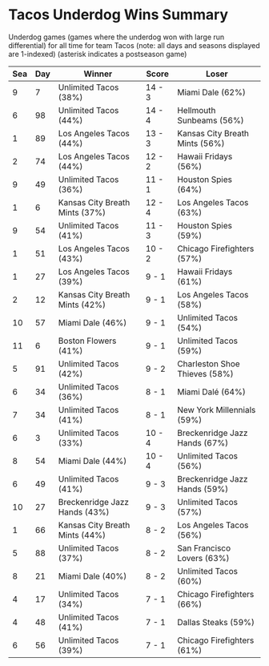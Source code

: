 # Tacos Underdog Wins Summary



Underdog games (games where the underdog won with large run differential) for all time for team Tacos (note: all days and seasons displayed are 1-indexed) (asterisk indicates a postseason game)


| Sea | Day | Winner | Score | Loser | 
| ------ |------ |------ |------ |------ |
| 9 | 7 | Unlimited Tacos (38%) | 14 - 3 | Miami Dale (62%) | 
| 6 | 98 | Unlimited Tacos (44%) | 14 - 4 | Hellmouth Sunbeams (56%) | 
| 1 | 89 | Los Angeles Tacos (44%) | 13 - 3 | Kansas City Breath Mints (56%) | 
| 2 | 74 | Los Angeles Tacos (44%) | 12 - 2 | Hawaii Fridays (56%) | 
| 9 | 49 | Unlimited Tacos (36%) | 11 - 1 | Houston Spies (64%) | 
| 1 | 6 | Kansas City Breath Mints (37%) | 12 - 4 | Los Angeles Tacos (63%) | 
| 9 | 54 | Unlimited Tacos (41%) | 11 - 3 | Houston Spies (59%) | 
| 1 | 51 | Los Angeles Tacos (43%) | 10 - 2 | Chicago Firefighters (57%) | 
| 1 | 27 | Los Angeles Tacos (39%) | 9 - 1 | Hawaii Fridays (61%) | 
| 2 | 12 | Kansas City Breath Mints (42%) | 9 - 1 | Los Angeles Tacos (58%) | 
| 10 | 57 | Miami Dale (46%) | 9 - 1 | Unlimited Tacos (54%) | 
| 11 | 6 | Boston Flowers (41%) | 9 - 1 | Unlimited Tacos (59%) | 
| 5 | 91 | Unlimited Tacos (42%) | 9 - 2 | Charleston Shoe Thieves (58%) | 
| 6 | 34 | Unlimited Tacos (36%) | 8 - 1 | Miami Dalé (64%) | 
| 7 | 34 | Unlimited Tacos (41%) | 8 - 1 | New York Millennials (59%) | 
| 6 | 3 | Unlimited Tacos (33%) | 10 - 4 | Breckenridge Jazz Hands (67%) | 
| 8 | 54 | Miami Dale (44%) | 10 - 4 | Unlimited Tacos (56%) | 
| 6 | 49 | Unlimited Tacos (41%) | 9 - 3 | Breckenridge Jazz Hands (59%) | 
| 10 | 27 | Breckenridge Jazz Hands (43%) | 9 - 3 | Unlimited Tacos (57%) | 
| 1 | 66 | Kansas City Breath Mints (44%) | 8 - 2 | Los Angeles Tacos (56%) | 
| 5 | 88 | Unlimited Tacos (37%) | 8 - 2 | San Francisco Lovers (63%) | 
| 8 | 21 | Miami Dale (40%) | 8 - 2 | Unlimited Tacos (60%) | 
| 4 | 17 | Unlimited Tacos (34%) | 7 - 1 | Chicago Firefighters (66%) | 
| 4 | 48 | Unlimited Tacos (41%) | 7 - 1 | Dallas Steaks (59%) | 
| 6 | 56 | Unlimited Tacos (39%) | 7 - 1 | Chicago Firefighters (61%) | 



